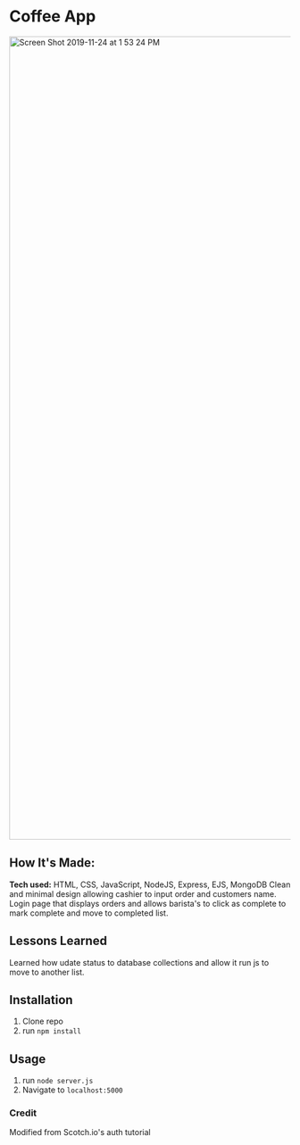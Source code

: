 # Coffee App

<img width="1440" alt="Screen Shot 2019-11-24 at 1 53 24 PM" src="https://user-images.githubusercontent.com/55306344/69504544-c009db00-0ef1-11ea-9f4d-43a804e65e94.png">


## How It's Made:
**Tech used:** HTML, CSS, JavaScript, NodeJS, Express, EJS, MongoDB
Clean and minimal design allowing cashier to input order and customers name. Login page that displays orders and allows barista's to click as complete to mark complete and move to completed list.

## Lessons Learned
Learned how udate status to database collections and allow it run js to move to another list.


## Installation

1. Clone repo
2. run `npm install`

## Usage

1. run `node server.js`
2. Navigate to `localhost:5000`

### Credit

Modified from Scotch.io's auth tutorial
